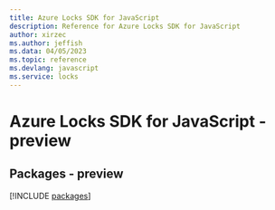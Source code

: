 ```yaml
---
title: Azure Locks SDK for JavaScript
description: Reference for Azure Locks SDK for JavaScript
author: xirzec
ms.author: jeffish
ms.data: 04/05/2023
ms.topic: reference
ms.devlang: javascript
ms.service: locks
---
```

# Azure Locks SDK for JavaScript - preview
## Packages - preview
[!INCLUDE [packages](locks-index.md)]